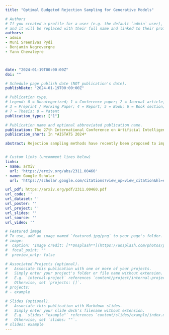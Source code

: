 ```yaml
---
title: "Optimal Budgeted Rejection Sampling for Generative Models"

# Authors
# If you created a profile for a user (e.g. the default `admin` user), write the username (folder name) here 
# and it will be replaced with their full name and linked to their profile.
authors:
- admin
- Muni Sreenivas Pydi
- Benjamin Negrevergne
- Yann Chevaleyre



date: "2024-01-19T00:00:00Z"
doi: ""

# Schedule page publish date (NOT publication's date).
publishDate: "2024-01-19T00:00:00Z"

# Publication type.
# Legend: 0 = Uncategorized; 1 = Conference paper; 2 = Journal article;
# 3 = Preprint / Working Paper; 4 = Report; 5 = Book; 6 = Book section;
# 7 = Thesis; 8 = Patent
publication_types: ["1"]

# Publication name and optional abbreviated publication name.
publication: The 27th International Conference on Artificial Intelligence and Statistics 
publication_short: In *AISTATS 2024* 

abstract: Rejection sampling methods have recently been proposed to improve the performance of discriminator-based generative models. However, these methods are only optimal under an unlimited sampling budget, and are usually applied to a generator trained independently of the rejection procedure. We first propose an Optimal Budgeted Rejection Sampling (OBRS) scheme that is provably optimal with respect to *any* *f*-divergence between the true distribution and the post-rejection distribution, for a given sampling budget. Second, we propose an end-to-end method that incorporates the sampling scheme into the training procedure to further enhance the model's overall performance. Through experiments and supporting theory, we show that the proposed methods are effective in significantly improving the quality and diversity of the samples.


# Custom links (uncomment lines below)
links:
- name: arXiv
  url: 'https://arxiv.org/abs/2311.00460'
- name: Google Scholar
  url: 'https://scholar.google.com/citations?view_op=view_citation&hl=en&user=l_e0zo8AAAAJ&citation_for_view=l_e0zo8AAAAJ:qjMakFHDy7sC'

url_pdf: https://arxiv.org/pdf/2311.00460.pdf
url_code: ''
url_dataset: ''
url_poster: ''
url_project: ''
url_slides: ''
url_source: ''
url_video: ''

# Featured image
# To use, add an image named `featured.jpg/png` to your page's folder. 
# image:
#  caption: 'Image credit: [**Unsplash**](https://unsplash.com/photos/pLCdAaMFLTE)'
#  focal_point: ""
#  preview_only: false

# Associated Projects (optional).
#   Associate this publication with one or more of your projects.
#   Simply enter your project's folder or file name without extension.
#   E.g. `internal-project` references `content/project/internal-project/index.md`.
#   Otherwise, set `projects: []`.
# projects:
# - example

# Slides (optional).
#   Associate this publication with Markdown slides.
#   Simply enter your slide deck's filename without extension.
#   E.g. `slides: "example"` references `content/slides/example/index.md`.
#   Otherwise, set `slides: ""`.
# slides: example
---
```

